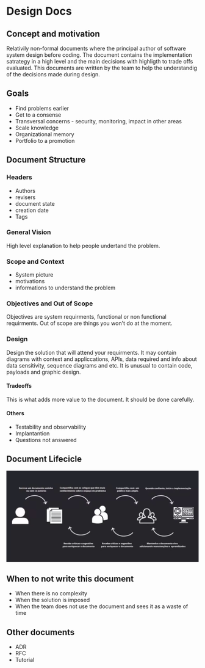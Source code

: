 # Design Docs

## Concept and motivation

Relativily non-formal documents where the principal author of software system design before coding. The document contains the implementation satrategy in a high level and the main decisions with highligth to trade offs evaluated. This documents are written by the team to help the understandig of the decisions made during design.

## Goals

* Find problems earlier
* Get to a consense
* Transversal concerns - security, monitoring, impact in other areas
* Scale knowledge
* Organizational memory
* Portfolio to a promotion

## Document Structure

### Headers

* Authors 
* revisers
* document state 
* creation date
* Tags

### General Vision

High level explanation to help people undertand the problem.

### Scope and Context

* System picture
* motivations
* informations to understand the problem

### Objectives and Out of Scope

Objectives are system requirments, functional or non functional requirments. Out of scope are things you won't do at the moment.

### Design

Design the solution that will attend your requirments. It may contain diagrams with context and appliccations, APIs, data required and info about data sensitivity, sequence diagrams and etc. It is unusual to contain code, payloads and graphic design.

#### Tradeoffs

This is what adds more value to the document. It should be done carefully.

#### Others

* Testability and observability
* Implantantion
* Questions not answered

## Document Lifecicle

![Alt text](design-docs-lifecycle.png)

## When to not write this document

* When there is no complexity
* When the solution is imposed
* When the team does not use the document and sees it as a waste of time

## Other documents

* ADR
* RFC
* Tutorial
